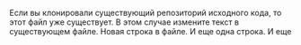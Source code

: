 Если вы клонировали существующий репозиторий исходного кода, то этот файл уже
существует. В этом случае измените текст в существующем файле.
Новая строка в файле.
И еще одна строка.
И еще